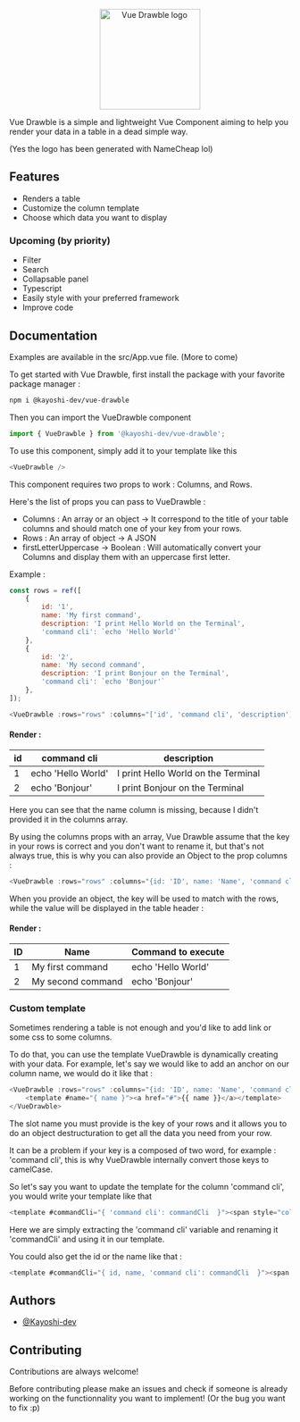 
<p align="center">
    <img width="180" src="https://i.ibb.co/9HLzCP5/default.png" alt="Vue Drawble logo">
</p>

Vue Drawble is a simple and lightweight Vue Component aiming to help you render your data in a table in a dead simple way.

(Yes the logo has been generated with NameCheap lol)

## Features

- Renders a table
- Customize the column template
- Choose which data you want to display

### Upcoming (by priority)

- Filter
- Search
- Collapsable panel
- Typescript
- Easily style with your preferred framework
- Improve code


## Documentation

Examples are available in the src/App.vue file. (More to come)

To get started with Vue Drawble, first install the package with your favorite package manager :

```bash
npm i @kayoshi-dev/vue-drawble
```

Then you can import the VueDrawble component
```js
import { VueDrawble } from '@kayoshi-dev/vue-drawble';
```

To use this component, simply add it to your template like this
```js
<VueDrawble />
```

This component requires two props to work : Columns, and Rows.

Here's the list of props you can pass to VueDrawble :
- Columns : An array or an object -> It correspond to the title of your table columns and should match one of your key from your rows.
- Rows : An array of object -> A JSON
- firstLetterUppercase -> Boolean : Will automatically convert your Columns and display them with an uppercase first letter.

Example : 

```js
const rows = ref([
    {
        id: '1',
        name: 'My first command',
        description: 'I print Hello World on the Terminal',
        'command cli': `echo 'Hello World'`
    },
    {
        id: '2',
        name: 'My second command',
        description: 'I print Bonjour on the Terminal',
        'command cli': `echo 'Bonjour'`
    },
]);

<VueDrawble :rows="rows" :columns="['id', 'command cli', 'description']" />
```

#### Render :

| id | command cli        | description                         |
|----|--------------------|-------------------------------------|
| 1  | echo 'Hello World' | I print Hello World on the Terminal |
| 2  | echo 'Bonjour'     | I print Bonjour on the Terminal     |

Here you can see that the name column is missing, because I didn't provided it in the columns array.

By using the columns props with an array, Vue Drawble assume that the key in your rows is correct and you don't want to rename it, but that's not always true, this is why you can also provide an Object to the prop columns :
```js
<VueDrawble :rows="rows" :columns="{id: 'ID', name: 'Name', 'command cli': 'Command to execute'}">
```

When you provide an object, the key will be used to match with the rows, while the value will be displayed in the table header :

#### Render :

| ID | Name              | Command to execute |
|----|-------------------|--------------------|
| 1  | My first command  | echo 'Hello World' |
| 2  | My second command | echo 'Bonjour'     |

### Custom template

Sometimes rendering a table is not enough and you'd like to add link or some css to some columns.

To do that, you can use the template VueDrawble is dynamically creating with your data.
For example, let's say we would like to add an anchor on our column name, we would do it like that :

```js
<VueDrawble :rows="rows" :columns="{id: 'ID', name: 'Name', 'command cli': 'Command to execute'}">
    <template #name="{ name }"><a href="#">{{ name }}</a></template>
</VueDrawble>
```

The slot name you must provide is the key of your rows and it allows you to do an object destructuration to get all the data you need from your row.

It can be a problem if your key is a composed of two word, for example : 'command cli', this is why VueDrawble internally convert those keys to camelCase.

So let's say you want to update the template for the column 'command cli', you would write your template like that

```js
<template #commandCli="{ 'command cli': commandCli  }"><span style="color: red;">{{ commandCli }}</span></template>
```

Here we are simply extracting the 'command cli' variable and renaming it 'commandCli' and using it in our template.

You could also get the id or the name like that :

```js
<template #commandCli="{ id, name, 'command cli': commandCli  }"><span style="color: red;"> {{ id }} {{ name }}</span>{{ commandCli }}</template>
```

## Authors

- [@Kayoshi-dev](https://github.com/Kayoshi-dev)


## Contributing

Contributions are always welcome!

Before contributing please make an issues and check if someone is already working on the functionnality you want to implement! (Or the bug you want to fix :p)

